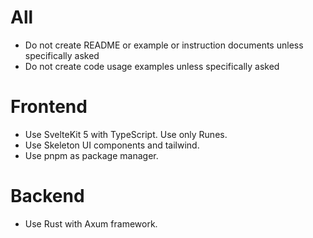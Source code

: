 # All

* Do not create README or example or instruction documents unless specifically asked
* Do not create code usage examples unless specifically asked

# Frontend

* Use SvelteKit 5 with TypeScript. Use only Runes.
* Use Skeleton UI components and tailwind.
* Use pnpm as package manager.

# Backend

* Use Rust with Axum framework.
